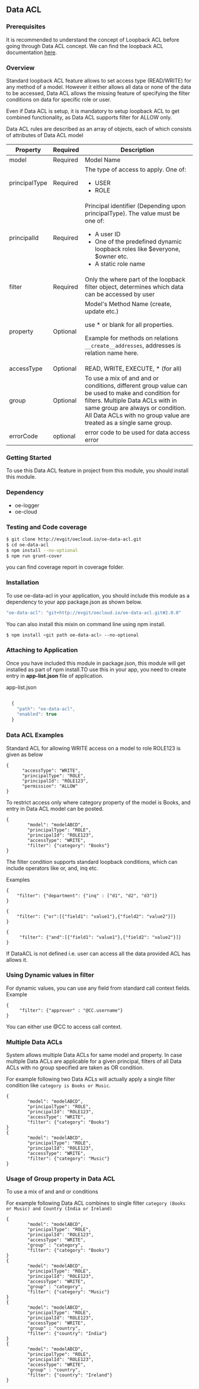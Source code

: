 ## Data ACL

### Prerequisites
It is recommended to understand the concept of Loopback ACL before going through Data ACL concept. We can find the loopback ACL documentation [here](https://docs.strongloop.com/display/public/LB/Authentication%2C+authorization%2C+and+permissions).

### Overview
Standard loopback ACL feature allows to set access type (READ/WRITE) for any method of a model. However it either allows all data or none of the data to be accessed, Data ACL allows the missing feature of specifying the filter conditions on data for specific role or user.

Even if Data ACL is setup, it is mandatory to setup loopback ACL to get combined functionality, as Data ACL supports filter for ALLOW only.

Data ACL rules are described as an array of objects, each of which consists of attributes of Data ACL model

Property | Required | Description
-------- | -------- | -------------
model|Required|Model Name
principalType|Required|The type of access to apply. One of:<ul><li>USER</li><li>ROLE</li></ul>
principalId|Required|Principal identifier (Depending upon principalType). The value must be one of: <ul><li>A user ID</li><li> One of the predefined dynamic loopback roles like $everyone, $owner etc.</li><li>A static role name</li></ul>
filter|Required|Only the where part of the loopback filter object, determines which data can be accessed by user
property|Optional|Model's Method Name (create, update etc.) <p>use * or blank for all properties. <p> Example for methods on relations ``__create__addresses``, addresses is relation name here.
accessType|Optional|READ, WRITE, EXECUTE, * (for all)
group|Optional|To use a mix of and and or conditions, different group value can be used to make and condition for filters. Multiple Data ACLs with in same group are always or condition. All Data ACLs with no group value are treated as a single same group.
errorCode|optional|error code to be used for data access error

### Getting Started

To use this Data ACL feature in project from this module, you should install this module.

### Dependency
* oe-logger
* oe-cloud

### Testing and Code coverage

```sh
$ git clone http://evgit/oecloud.io/oe-data-acl.git
$ cd oe-data-acl
$ npm install --no-optional
$ npm run grunt-cover
```

you can find coverage report in coverage folder.


### Installation

To use oe-data-acl in your application, you should include this module as a dependency to your app package.json as shown below.


```javascript
"oe-data-acl": "git+http://evgit/oecloud.io/oe-data-acl.git#2.0.0"
```

You can also install this mixin on command line using npm install.


```sh
$ npm install <git path oe-data-acl> --no-optional
```


### Attaching to Application

Once you have included this module in package.json, this module will get installed as part of npm install.TO use this in your app, you need to create entry in **app-list.json** file of application.

app-list.json

```javascript

  {
    "path": "oe-data-acl",
    "enabled": true
  }
```

### Data ACL Examples
Standard ACL for allowing WRITE access on a model to role ROLE123 is given as below
```
{
      "accessType": "WRITE",
      "principalType": "ROLE",
      "principalId": "ROLE123",
      "permission": "ALLOW"
}
```

To restrict access only where category property of the model is Books, and entry in Data ACL model can be posted.
```
{
        "model": "modelABCD",
        "principalType": "ROLE",
        "principalId": "ROLE123",
        "accessType": "WRITE",
        "filter": {"category": "Books"}
}
```

The filter condition supports standard loopback conditions, which can include operators like or, and, inq etc.

Examples
```
{
    "filter": {"department": {"inq" : ["d1", "d2", "d3"]}
}
```
```
{
    "filter": {"or":[{"field1": "value1"},{"field2": "value2"}]}
}
```
```
{
     "filter": {"and":[{"field1": "value1"},{"field2": "value2"}]}
}
```

If DataACL is not defined i.e. user can access all the data provided ACL has allows it.

### Using Dynamic values in filter
For dynamic values, you can use any field from standard call context fields.
Example
```
{
     "filter": {"approver" : "@CC.username"}
}
```

You can either use @CC to access call context.

### Multiple Data ACLs
System allows multiple Data ACLs for same model and property. In case multiple Data ACLs are applicable for a given principal, filters of all Data ACLs with no group specified  are taken as OR condition.

For example following two Data ACLs will actually apply a single filter condition like ```category is Books or Music```.

```
{
        "model": "modelABCD",
        "principalType": "ROLE",
        "principalId": "ROLE123",
        "accessType": "WRITE",
        "filter": {"category": "Books"}
}
{
        "model": "modelABCD",
        "principalType": "ROLE",
        "principalId": "ROLE123",
        "accessType": "WRITE",
        "filter": {"category": "Music"}
}
```

### Usage of Group property in Data ACL

To use a mix of and and or conditions

For example following Data ACL combines to single filter ```category (Books or Music) and Country (India or Ireland)```
```
{
        "model": "modelABCD",
        "principalType": "ROLE",
        "principalId": "ROLE123",
        "accessType": "WRITE",
        "group" : "category",
        "filter": {"category": "Books"}
}
{
        "model": "modelABCD",
        "principalType": "ROLE",
        "principalId": "ROLE123",
        "accessType": "WRITE",
        "group" : "category",
        "filter": {"category": "Music"}
}
{
        "model": "modelABCD",
        "principalType": "ROLE",
        "principalId": "ROLE123",
        "accessType": "WRITE",
        "group" : "country",
        "filter": {"country": "India"}
}
{
        "model": "modelABCD",
        "principalType": "ROLE",
        "principalId": "ROLE123",
        "accessType": "WRITE",
        "group" : "country",
        "filter": {"country": "Ireland"}
}

```